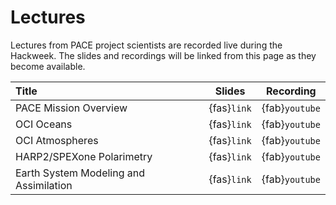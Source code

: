 # Lectures

Lectures from PACE project scientists are recorded live during the Hackweek. The slides
and recordings will be linked from this page as they become available.

| Title | Slides | Recording |
| :---- | :----: | :-------: |
| PACE Mission Overview                  | {fas}`link` | {fab}`youtube` |
| OCI Oceans                             | {fas}`link` | {fab}`youtube` |
| OCI Atmospheres                        | {fas}`link` | {fab}`youtube` |
| HARP2/SPEXone Polarimetry              | {fas}`link` | {fab}`youtube` |
| Earth System Modeling and Assimilation | {fas}`link` | {fab}`youtube` |